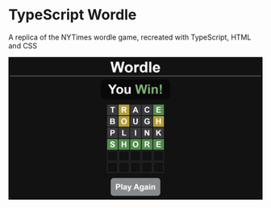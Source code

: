 # TypeScript Wordle
A replica of the NYTimes wordle game, recreated with TypeScript, HTML and CSS

![Screenshot](assets/wordle-screenshot.png)
